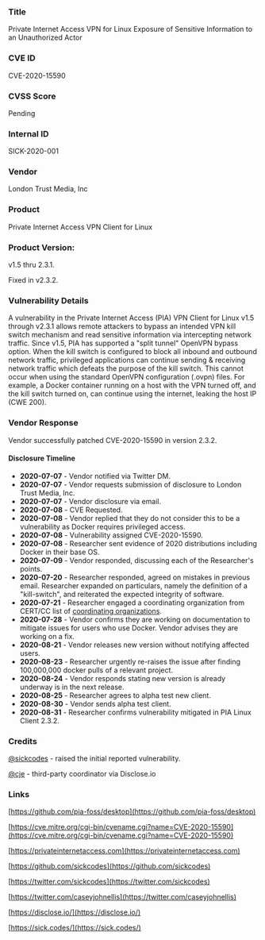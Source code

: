 ### Title
Private Internet Access VPN for Linux Exposure of Sensitive Information to an Unauthorized Actor

### CVE ID
CVE-2020-15590

### CVSS Score
Pending

### Internal ID
SICK-2020-001
        
### Vendor
London Trust Media, Inc         
        
### Product
Private Internet Access VPN Client for Linux

### Product Version:
v1.5 thru 2.3.1.

Fixed in v2.3.2.
        
### Vulnerability Details
A vulnerability in the Private Internet Access (PIA) VPN Client for Linux v1.5 through v2.3.1 allows remote attackers to bypass an intended VPN kill switch mechanism and read sensitive information via intercepting network traffic. Since v1.5, PIA has supported a "split tunnel" OpenVPN bypass option. When the kill switch is configured to block all inbound and outbound network traffic, privileged applications can continue sending & receiving network traffic which defeats the purpose of the kill switch. This cannot occur when using the standard OpenVPN configuration (.ovpn) files. For example, a Docker container running on a host with the VPN turned off, and the kill switch turned on, can continue using the internet, leaking the host IP (CWE 200).

### Vendor Response
Vendor successfully patched CVE-2020-15590 in version 2.3.2.
        
#### Disclosure Timeline
* **2020-07-07** - Vendor notified via Twitter DM.
* **2020-07-07** - Vendor requests submission of disclosure to London Trust Media, Inc.
* **2020-07-07** - Vendor disclosure via email.
* **2020-07-08** - CVE Requested.
* **2020-07-08** - Vendor replied that they do not consider this to be a vulnerability as Docker requires privileged access.
* **2020-07-08** - Vulnerability assigned CVE-2020-15590.
* **2020-07-08** - Researcher sent evidence of 2020 distributions including Docker in their base OS.
* **2020-07-09** - Vendor responded, discussing each of the Researcher's points.
* **2020-07-20** - Researcher responded, agreed on mistakes in previous email. Researcher expanded on particulars, namely the definition of a "kill-switch", and reiterated the expected integrity of software.
* **2020-07-21** - Researcher engaged a coordinating organization from CERT/CC list of [coordinating organizations](https://vuls.cert.org/confluence/display/CVD/6.9+What+to+Do+When+Things+Go+Wrong).
* **2020-07-28** - Vendor confirms they are working on documentation to mitigate issues for users who use Docker. Vendor advises they are working on a fix.
* **2020-08-21** - Vendor releases new version without notifying affected users.
* **2020-08-23** - Researcher urgently re-raises the issue after finding 100,000,000 docker pulls of a relevant project.
* **2020-08-24** - Vendor responds stating new version is already underway is in the next release.
* **2020-08-25** - Researcher agrees to alpha test new client.
* **2020-08-30** - Vendor sends alpha test client.
* **2020-08-31** - Researcher confirms vulnerability mitigated in PIA Linux Client 2.3.2.


### Credits

[@sickcodes](https://twitter.com/sickcodes/) - raised the initial reported vulnerability.

[@cje](https://twitter.com/caseyjohnellis) - third-party coordinator via Disclose.io

### Links

[https://github.com/pia-foss/desktop](https://github.com/pia-foss/desktop)

[https://cve.mitre.org/cgi-bin/cvename.cgi?name=CVE-2020-15590](https://cve.mitre.org/cgi-bin/cvename.cgi?name=CVE-2020-15590)

[https://privateinternetaccess.com](https://privateinternetaccess.com)

[https://github.com/sickcodes](https://github.com/sickcodes)

[https://twitter.com/sickcodes](https://twitter.com/sickcodes)

[https://twitter.com/caseyjohnellis](https://twitter.com/caseyjohnellis)

[https://disclose.io/](https://disclose.io/)

[https://sick.codes/](https://sick.codes/)





